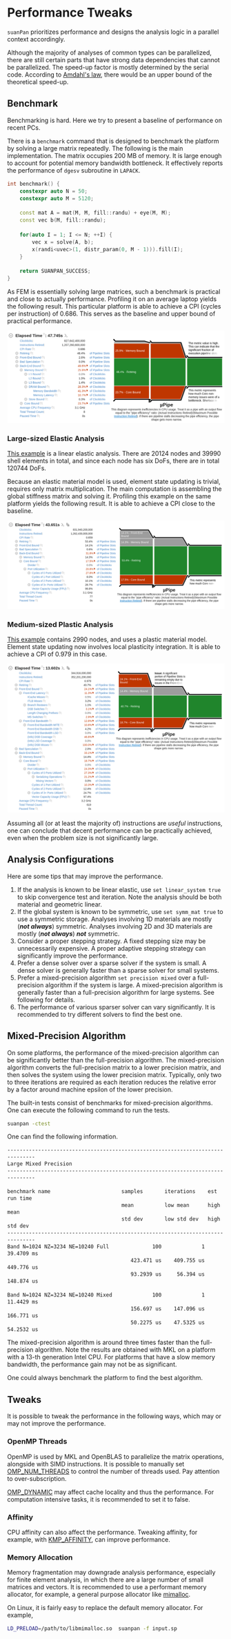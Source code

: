 # Performance Tweaks

`suanPan` prioritizes performance and designs the analysis logic in a parallel context accordingly.

Although the majority of analyses of common types can be parallelized, there are still certain parts that have 
strong data dependencies that cannot be parallelized.
The speed-up factor is mostly determined by the serial code.
According to [Amdahl's law](https://en.wikipedia.org/wiki/Amdahl%27s_law), there would be an upper bound of the 
theoretical speed-up.

## Benchmark

Benchmarking is hard.
Here we try to present a baseline of performance on recent PCs.

There is a `benchmark` command that is designed to benchmark the platform by solving a large matrix repeatedly.
The following is the main implementation.
The matrix occupies 200 MB of memory.
It is large enough to account for potential memory bandwidth bottleneck.
It effectively reports the performance of `dgesv` subroutine in `LAPACK`.

```cpp
int benchmark() {
    constexpr auto N = 50;
    constexpr auto M = 5120;

    const mat A = mat(M, M, fill::randu) + eye(M, M);
    const vec b(M, fill::randu);

    for(auto I = 1; I <= N; ++I) {
        vec x = solve(A, b);
        x(randi<uvec>(1, distr_param(0, M - 1))).fill(I);
    }

    return SUANPAN_SUCCESS;
}
```

As FEM is essentially solving large matrices, such a benchmark is practical and close to actually performance.
Profiling it on an average laptop yields the following result.
This particular platform is able to achieve a CPI (cycles per instruction) of 0.686.
This serves as the baseline and upper bound of practical performance.

![baseline](pics/benchmark.png)

### Large-sized Elastic Analysis

[This example](https://github.com/TLCFEM/suanPan/tree/dev/Example/Misc/DKTS3) is a linear elastic analysis.
There are 20124 nodes and 39990 shell elements in total, and since each node has six DoFs, there are in total 120744 DoFs.

Because an elastic material model is used, element state updating is trivial, requires only matrix multiplication.
The main computation is assembling the global stiffness matrix and solving it.
Profiling this example on the same platform yields the following result.
It is able to achieve a CPI close to the baseline.

![large elastic](pics/elastic.png)

### Medium-sized Plastic Analysis

[This example](../Example/Geotechnical/slope-analysis.md) contains 2990 nodes, and uses a plastic material model.
Element state updating now involves local plasticity integration.
It is able to achieve a CPI of 0.979 in this case.

![medium plastic](pics/plastic.png)

Assuming all (or at least the majority of) instructions are *useful* instructions, one can conclude that decent performance can be practically achieved, even when the problem size is not significantly large.

## Analysis Configurations

Here are some tips that may improve the performance.

1.  If the analysis is known to be linear elastic, use `set linear_system true` to skip convergence test and iteration.
    Note the analysis should be both material and geometric linear.
2.  If the global system is known to be symmetric, use `set symm_mat true` to use a symmetric storage.
    Analyses involving 1D materials are mostly (**_not always_**) symmetric.
    Analyses involving 2D and 3D materials are mostly (**_not always_**) **_not_** symmetric.
3.  Consider a proper stepping strategy. A fixed stepping size may be unnecessarily expensive.
    A proper adaptive stepping strategy can significantly improve the performance.
4.  Prefer a dense solver over a sparse solver if the system is small.
    A dense solver is generally faster than a sparse solver for small systems.
5.  Prefer a mixed-precision algorithm `set precision mixed` over a full-precision algorithm if the system is large.
    A mixed-precision algorithm is generally faster than a full-precision algorithm for large systems.
    See following for details.
6.  The performance of various sparser solver can vary significantly.
    It is recommended to try different solvers to find the best one.

## Mixed-Precision Algorithm

On some platforms, the performance of the mixed-precision algorithm can be significantly better than the full-precision
algorithm.
The mixed-precision algorithm converts the full-precision matrix to a lower precision matrix, and then solves the system
using the lower precision matrix.
Typically, only two to three iterations are required as each iteration reduces the relative error by a factor around
machine epsilon of the lower precision.

The built-in tests consist of benchmarks for mixed-precision algorithms.
One can execute the following command to run the tests.

```bash
suanpan -ctest
```

One can find the following information.

```text
-------------------------------------------------------------------------------
Large Mixed Precision
-------------------------------------------------------------------------------

benchmark name                       samples       iterations    est run time
                                     mean          low mean      high mean
                                     std dev       low std dev   high std dev
-------------------------------------------------------------------------------
Band N=1024 NZ=3234 NE=10240 Full              100             1    39.4709 ms
                                        423.471 us    409.755 us    449.776 us
                                        93.2939 us     56.394 us    148.874 us

Band N=1024 NZ=3234 NE=10240 Mixed             100             1    11.4429 ms
                                        156.697 us    147.096 us    166.771 us
                                        50.2275 us    47.5325 us    54.2532 us
```

The mixed-precision algorithm is around three times faster than the full-precision algorithm.
Note the results are obtained with MKL on a platform with a 13-th generation Intel CPU.
For platforms that have a slow memory bandwidth, the performance gain may not be as significant.

One could always benchmark the platform to find the best algorithm.

## Tweaks

It is possible to tweak the performance in the following ways, which may or may not improve the performance.

### OpenMP Threads

OpenMP is used by MKL and OpenBLAS to parallelize the matrix operations, alongside with SIMD instructions. It is 
possible to manually set [OMP_NUM_THREADS](https://www.google.com/search?q=omp_num_threads) to control the number of 
threads used. Pay attention to over-subscription.

[OMP_DYNAMIC](https://www.google.com/search?q=omp_dynamic) may affect cache locality and thus the performance. For 
computation intensive tasks, it is recommended to set it to false.

### Affinity

CPU affinity can also affect the performance.
Tweaking affinity, for example, with [KMP_AFFINITY](https://www.google.com/search?q=KMP_AFFINITY), can improve 
performance.

### Memory Allocation

Memory fragmentation may downgrade analysis performance, especially for finite element analysis, in which there are 
a large number of small matrices and vectors. It is recommended to use a performant memory allocator, for example, a 
general purpose allocator like [mimalloc](https://github.com/microsoft/mimalloc).

On Linux, it is fairly easy to replace the default memory allocator. For example,

```bash
LD_PRELOAD=/path/to/libmimalloc.so  suanpan -f input.sp
```
